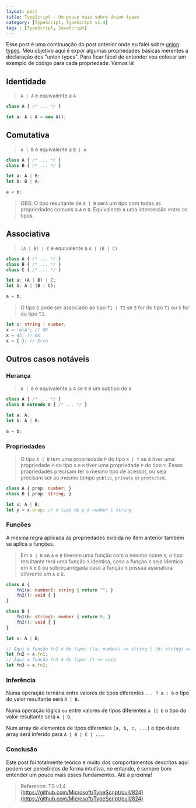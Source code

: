 ```yaml
---
layout: post
title: TypeScript - Um pouco mais sobre Union types
category: [TypeScript, TypeScript v1.4]
tags : [TypeScript, JavaScript]
---
```


Esse post é uma continuação do post anterior onde eu falei sobre [union types](/posts/union-types). Meu objetivo aqui é expor algumas propriedades básicas inerentes a declaração dos "union types". Para ficar fácel de entender vou colocar um exemplo de código para cada propriedade. Vamos lá!

## Identidade

> `A | A` é equivalente a `A`

```typescript
class A { /* ... */ }

let a: A | A = new A();
```

## Comutativa

> `A | B` é equivalente a `B | A`

```typescript
class A { /* ... */ }
class B { /* ... */ }

let a: A | B;
let b: B | A;

a = b;
```

> OBS: O tipo resultante de `A | B` será um tipo com todas as propriedades comuns a `A` e `B`. Equivalente a uma intercessão entre os tipos.

## Associativa

> `(A | B) | C` é equivalente a `A | (B | C)`

```typescript
class A { /* ... */ }
class B { /* ... */ }
class C { /* ... */ }

let a: (A | B) | C;
let b: A | (B | C);

a = b;
```

> O tipo `S` pode ser associado ao tipo `T1 | T2` se `S` for do tipo `T1` ou `S` for do tipo `T2`.

```typescript
let x: string | number;
x = 'olá'; // OK
x = 42; // OK
x = { }; // Erro
```

## Outros casos notáveis

### Herança

> `A | B` é equivalente a `A` se `B` é um subtipo de `A`

```typescript
class A { /* ... */ }
class B extends A { /* ... */ }

let a: A;
let b: A | B;

a = b;
```

### Propriedades

> O tipo `A | B` tem uma propriedade `P` do tipo `X | Y` se á tiver uma propriedade `P` do tipo `X` e `B` tiver uma propriedade `P` do tipo `Y`. Essas propriedades precisam ter o mesmo tipo de acessor, ou seja precisam ser ao mesmo tempo `public`, `private` or `protected`.

```typescript
class A { prop: number; }
class B { prop: string; }

let x: A | B;
let y = x.prop; // o tipo de y é number | string
```

### Funções

A mesma regra aplicada às propriedades exibida no item anterior também se aplica a funções.

> Em `A | B` se `A` e `B` tiverem uma função com o mesmo nome `X`, o tipo resultante terá uma função `X` identica, caso a funçao `X` seja identica em `A` e `B` ou sobrecarregada caso a função `X` possua assinatura diferente em `A` e `B`.

```typescript
class A {
	fn1(a: number): string { return ""; }
	fn2(): void { }
}

class B {
	fn1(b: string): number { return 0; }
	fn2(): void { }
}

let x: A | B;

// Aqui a função fn2 é do tipo: ((a: number) => string | (b: string) => number)
let fn2 = x.fn1;
// Aqui a função fn3 é do tipo: () => void
let fn3 = x.fn2;
```

### Inferência

Numa operação ternária entre valores de tipos diferentes `... ? a : b` o tipo do valor resultante será `A | B`.

Numa operação lógica `ou` entre valores de tipos diferentes `a || b` o tipo do valor resultante será `A | B`.

Num array de elementos de tipos diferentes `[a, b, c, ...]` o tipo deste array será inferido para `A | B | C | ...`.

### Conclusão

Este post foi totalmente teórico e muito dos comportamentos descritos aqui podem ser percebidos de forma intuitiva, no entando, é sempre bom entender um pouco mais esses fundamentos. Até a próxima!

> Reference: TS v1.4 [https://github.com/Microsoft/TypeScript/pull/824](https://github.com/Microsoft/TypeScript/pull/824)
